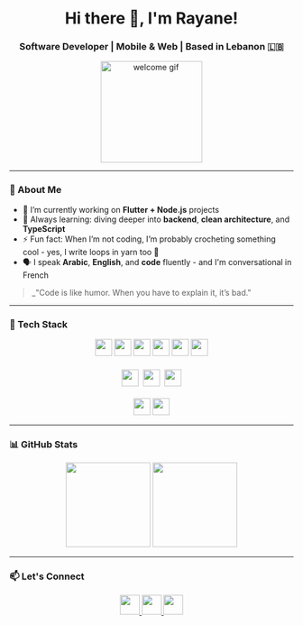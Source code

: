<h1 align="center">Hi there 👋, I'm Rayane!</h1>
<h3 align="center">Software Developer | Mobile & Web | Based in Lebanon 🇱🇧</h3>

<p align="center">
  <img src="https://i.pinimg.com/originals/70/84/c6/7084c682f10716fcaf0469b550a92b6a.gif" height="180" alt="welcome gif" />
</p>

---

### 🧠 About Me

- 🔭 I’m currently working on **Flutter + Node.js** projects  
- 🌱 Always learning: diving deeper into **backend**, **clean architecture**, and **TypeScript**  
- ⚡ Fun fact: When I’m not coding, I’m probably crocheting something cool - yes, I write loops in yarn too 🧶 
- 🗣️ I speak **Arabic**, **English**, and **code** fluently - and I'm conversational in French 

> _"Code is like humor. When you have to explain it, it’s bad."

---

### 🔧 Tech Stack

<p align="center">
  <!-- Frontend -->
  <img src="https://cdn.jsdelivr.net/gh/devicons/devicon/icons/html5/html5-original.svg" height="30" />
  <img src="https://cdn.jsdelivr.net/gh/devicons/devicon/icons/css3/css3-original.svg" height="30" />
  <img src="https://cdn.jsdelivr.net/gh/devicons/devicon/icons/javascript/javascript-original.svg" height="30" />
  <img src="https://cdn.jsdelivr.net/gh/devicons/devicon/icons/typescript/typescript-original.svg" height="30" />
  <img src="https://cdn.jsdelivr.net/gh/devicons/devicon/icons/angular/angular-original.svg" height="30" />
  <img src="https://cdn.jsdelivr.net/gh/devicons/devicon/icons/bootstrap/bootstrap-original.svg" height="30" />
  <br /><br />
  <!-- Backend -->
  <img src="https://cdn.jsdelivr.net/gh/devicons/devicon/icons/nodejs/nodejs-original.svg" height="30" />
  <img src="https://cdn.jsdelivr.net/gh/devicons/devicon/icons/express/express-original.svg" height="30" style="background-color: white; padding: 4px; border-radius: 4px;" />
  <img src="https://cdn.jsdelivr.net/gh/devicons/devicon/icons/sqlite/sqlite-original.svg" height="30" />
  <br /><br />
  <!-- Mobile -->
  <img src="https://cdn.jsdelivr.net/gh/devicons/devicon/icons/dart/dart-original.svg" height="30" />
  <img src="https://cdn.jsdelivr.net/gh/devicons/devicon/icons/flutter/flutter-original.svg" height="30" />
</p>

---

### 📊 GitHub Stats

<p align="center">
  <img src="https://github-readme-stats.vercel.app/api?username=rayane300402&show_icons=true&theme=react&include_all_commits=true&count_private=true&hide_border=false" height="150" />
  <img src="https://github-readme-stats.vercel.app/api/top-langs?username=rayane300402&layout=compact&langs_count=6&theme=react&hide_border=false" height="150" />
</p>

<!--  <p align="center">
  <img src="https://streak-stats.demolab.com?user=rayane300402&theme=react&hide_border=false&border_radius=5" height="220" />
</p>  -->

---

### 📫 Let's Connect

<p align="center">
  <a href="https://discordapp.com/users/1092921333026926642" target="_blank">
    <img src="https://img.shields.io/static/v1?message=Discord&logo=discord&label=&color=7289DA&logoColor=white&style=for-the-badge" height="35" />
  </a>
  <a href="mailto:rayanenaboulsibusiness@gmail.com" target="_blank">
    <img src="https://img.shields.io/static/v1?message=Gmail&logo=gmail&label=&color=D14836&logoColor=white&style=for-the-badge" height="35" />
  </a>
  <a href="https://linkedin.com/in/rayane-naboulsi" target="_blank">
    <img src="https://img.shields.io/static/v1?message=LinkedIn&logo=linkedin&label=&color=0077B5&logoColor=white&style=for-the-badge" height="35" />
  </a>
</p>

